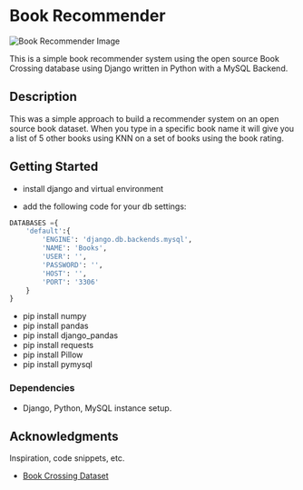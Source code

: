 # Book Recommender
![Book Recommender Image](https://ernewsoevi.s3.us-west-2.amazonaws.com/Screen+Shot+2021-08-27+at+1.58.13+PM.png)

This is a simple book recommender system using the open source Book Crossing database using Django written in Python with a MySQL Backend.

## Description

This was a simple approach to build a recommender system on an open source book dataset. When you type in a specific book name it will give you a list of 5 other books using KNN on a set of books using the book rating.

## Getting Started
- install django and virtual environment

- add the following code for your db settings:
```python
DATABASES ={
    'default':{
        'ENGINE': 'django.db.backends.mysql', 
        'NAME': 'Books',
        'USER': '',
        'PASSWORD': '',
        'HOST': '',
        'PORT': '3306'
    }
}

```
- pip install numpy 
- pip install pandas
- pip install django_pandas
- pip install requests
- pip install Pillow
- pip install pymysql

### Dependencies

* Django, Python, MySQL instance setup.


## Acknowledgments

Inspiration, code snippets, etc.
* [Book Crossing Dataset](http://www2.informatik.uni-freiburg.de/~cziegler/BX/)
